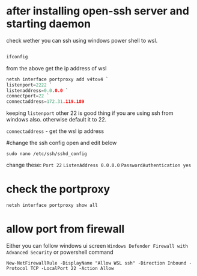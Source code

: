 # after installing open-ssh server and starting daemon
check wether you can ssh using windows power shell to wsl.

```bash

ifconfig
```
from the above get the ip address of wsl 
```c
netsh interface portproxy add v4tov4 `
listenport=2222 `
listenaddress=0.0.0.0 `
connectport=22 `
connectaddress=172.31.119.189
```
keeping `listenport` other 22 is good thing if you are using ssh from windows also. otherwise default it to 22.

`connectaddress` - get the wsl ip address

#change the ssh config
open and edit below
```
sudo nano /etc/ssh/sshd_config
```
change these:
`Port 22`
`ListenAddress 0.0.0.0`
`PasswordAuthentication yes`



# check the portproxy 

```
netsh interface portproxy show all
```

# allow port from firewall

Either you can follow windows ui screen `Windows Defender Firewall with Advanced Security` or powershell command


```
New-NetFirewallRule -DisplayName "Allow WSL ssh" -Direction Inbound -Protocol TCP -LocalPort 22 -Action Allow
```
